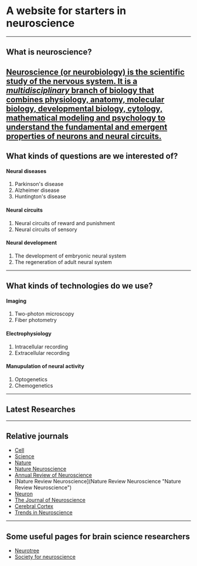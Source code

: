 # A website for starters in neuroscience
---
## What is neuroscience?
[**Neuroscience** (or neurobiology) is the scientific study of the nervous system. It is a *multidisciplinary* branch of biology that combines physiology, anatomy, molecular biology, developmental biology, cytology, mathematical modeling and psychology to understand the fundamental and emergent properties of neurons and neural circuits.](https://en.wikipedia.org/wiki/Neuroscience "an introduction of neuroscience")
---
## What kinds of questions are we interested of?
#### Neural diseases
1. Parkinson's disease
2. Alzheimer disease
3. Huntington's disease

#### Neural circuits
1. Neural circuits of reward and punishment
2. Neural circuits of sensory

#### Neural development
1. The development of embryonic neural system
2. The regeneration of adult neural system
---
## What kinds of technologies do we use?
#### Imaging
1. Two-photon microscopy
2. Fiber photometry

#### Electrophysiology
1. Intracellular recording
2. Extracellular recording

#### Manupulation of neural activity
1. Optogenetics
2. Chemogenetics
---
## Latest Researches
---
## Relative journals
+ [Cell](https://www.cell.com "Cell")
+ [Science](https://www.cell.com "Science")
+ [Nature](https://www.nature.com/index.html "Nature")
+ [Nature Neuroscience](https://www.nature.com/neuro/ "Nature Neuroscience")
+ [Annual Review of Neuroscience](http://neuro.annualreviews.org "Annual Review of Neuroscience")
+ [Nature Review Neuroscience](Nature Review Neuroscience "Nature Review Neuroscience")
+ [Neuron](http://www.neuron.org "Neuron")
+ [The Journal of Neuroscience](https://www.jneurosci.org "The Journal of Neuroscience")
+ [Cerebral Cortex](http://cercor.oxfordjournals.org "Cerebral Cortex")
+ [Trends in Neuroscience](https://www.sciencedirect.com/journal/trends-in-neurosciences/ "Trends in Neuroscience")
---
## Some useful pages for brain science researchers
+ [Neurotree](https://neurotree.org "neurotree")
+ [Society for neuroscience](https://www.sfn.org "sfn")

